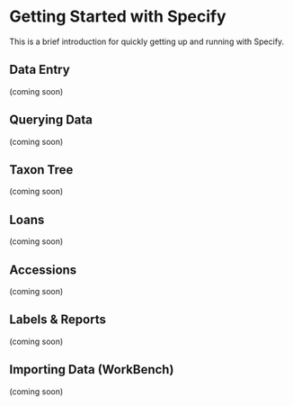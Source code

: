 # Getting Started with Specify 

This is a brief introduction for quickly getting up and running with Specify. 

## Data Entry

(coming soon)

## Querying Data

(coming soon)

## Taxon Tree 

(coming soon)

## Loans

(coming soon)

## Accessions 

(coming soon)

## Labels & Reports

(coming soon)

## Importing Data (WorkBench) 

(coming soon)
